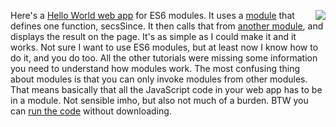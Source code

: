 <img src="http://scripting.com/images/2019/10/19/mrWhite.png" border="0" align="right">Here's a <a href="https://github.com/scripting/es6ModulesHelloWorld">Hello World web app</a> for ES6 modules. It uses a <a href="https://github.com/scripting/es6ModulesHelloWorld/blob/master/module.js">module</a> that defines one function, secsSince. It then calls that from <a href="https://github.com/scripting/es6ModulesHelloWorld/blob/master/code.js">another module</a>, and displays the result on the page. It's as simple as I could make it and it works. Not sure I want to use ES6 modules, but at least now I know how to do it, and you do too. All the other tutorials were missing some information you need to understand how modules work. The most confusing thing about modules is that you can only invoke modules from other modules. That means basically that all the JavaScript code in your web app has to be in a module. Not sensible imho, but also not much of a burden. BTW you can <a href="http://scripting.com/code/moduleshello/">run the code</a> without downloading. 
